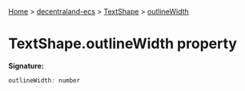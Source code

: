 [Home](./index) &gt; [decentraland-ecs](./decentraland-ecs.md) &gt; [TextShape](./decentraland-ecs.textshape.md) &gt; [outlineWidth](./decentraland-ecs.textshape.outlinewidth.md)

# TextShape.outlineWidth property


**Signature:**
```javascript
outlineWidth: number
```
